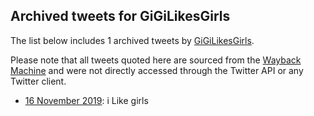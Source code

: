 ## Archived tweets for GiGiLikesGirls

The list below includes 1 archived tweets by
[GiGiLikesGirls](https://twitter.com/GiGiLikesGirls).

Please note that all tweets quoted here are sourced from the
[Wayback Machine](https://web.archive.org) and were not directly accessed through the Twitter API or
any Twitter client.

* [16 November 2019](https://web.archive.org/web/20191116013656/https://twitter.com/GiGiLikesGirls/status/1195516067076038656): i Like girls <!--1195516067076038656-->
